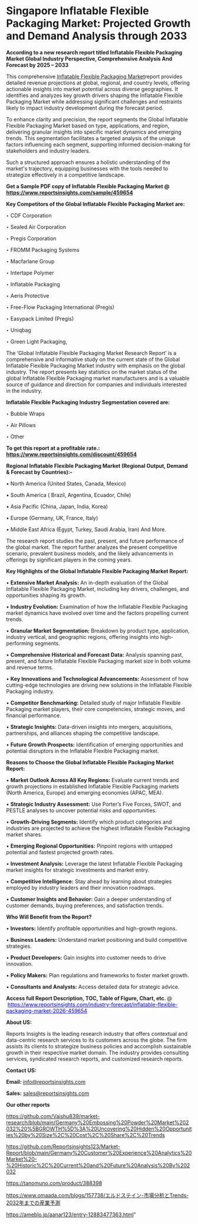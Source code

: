# Singapore Inflatable Flexible Packaging Market: Projected Growth and Demand Analysis through 2033

<strong>According to a new research report titled Inflatable Flexible Packaging Market Global Industry Perspective, Comprehensive Analysis And Forecast by 2025 – 2033</strong>

This comprehensive <a href=https://www.reportsinsights.com/sample/459654>Inflatable Flexible Packaging Market</a>report provides detailed revenue projections at global, regional, and country levels, offering actionable insights into market potential across diverse geographies. It identifies and analyzes key growth drivers shaping the Inflatable Flexible Packaging Market while addressing significant challenges and restraints likely to impact industry development during the forecast period.

To enhance clarity and precision, the report segments the Global Inflatable Flexible Packaging Market based on type, applications, and region, delivering granular insights into specific market dynamics and emerging trends. This segmentation facilitates a targeted analysis of the unique factors influencing each segment, supporting informed decision-making for stakeholders and industry leaders.

Such a structured approach ensures a holistic understanding of the market's trajectory, equipping businesses with the tools needed to strategize effectively in a competitive landscape.

<strong>Get a Sample PDF copy of Inflatable Flexible Packaging Market </strong><strong>@<a href=https://www.reportsinsights.com/sample/459654 style=color:#0000ff;> https://www.reportsinsights.com/sample/459654</a></strong></font>

<strong>Key Competitors of the Global Inflatable Flexible Packaging Market are:</strong>

‣ CDF Corporation

‣ Sealed Air Corporation

‣ Pregis Corporation

‣ FROMM Packaging Systems

‣ Macfarlane Group

‣ Intertape Polymer

‣ Inflatable Packaging

‣ Aeris Protective

‣ Free-Flow Packaging International (Pregis)

‣ Easypack Limited (Pregis)

‣ Uniqbag

‣ Green Light Packaging,

The ‘Global Inflatable Flexible Packaging Market Research Report’ is a comprehensive and informative study on the current state of the Global Inflatable Flexible Packaging Market industry with emphasis on the global industry. The report presents key statistics on the market status of the global Inflatable Flexible Packaging market manufacturers and is a valuable source of guidance and direction for companies and individuals interested in the industry.

<strong>Inflatable Flexible Packaging Industry Segmentation covered are:</strong>

‣ Bubble Wraps

‣ Air Pillows

‣ Other

<strong>To get this report at a profitable rate.: <a href=https://www.reportsinsights.com/discount/459654 style=color:#0000ff;>https://www.reportsinsights.com/discount/459654</a></strong></font>

<strong>Regional Inflatable Flexible Packaging Market (Regional Output, Demand &amp; Forecast by Countries):-</strong>

• North America (United States, Canada, Mexico)

• South America ( Brazil, Argentina, Ecuador, Chile)

• Asia Pacific (China, Japan, India, Korea)

• Europe (Germany, UK, France, Italy)

• Middle East Africa (Egypt, Turkey, Saudi Arabia, Iran) And More.

The research report studies the past, present, and future performance of the global market. The report further analyzes the present competitive scenario, prevalent business models, and the likely advancements in offerings by significant players in the coming years.

<strong>Key Highlights of the Global Inflatable Flexible Packaging Market Report:</strong>

• <strong>Extensive Market Analysis:</strong> An in-depth evaluation of the Global Inflatable Flexible Packaging Market, including key drivers, challenges, and opportunities shaping its growth.

• <strong>Industry Evolution:</strong> Examination of how the Inflatable Flexible Packaging market dynamics have evolved over time and the factors propelling current trends.

• <strong>Granular Market Segmentation:</strong> Breakdown by product type, application, industry vertical, and geographic regions, offering insights into high-performing segments.

• <strong>Comprehensive Historical and Forecast Data:</strong> Analysis spanning past, present, and future Inflatable Flexible Packaging market size in both volume and revenue terms.

• <strong>Key Innovations and Technological Advancements:</strong> Assessment of how cutting-edge technologies are driving new solutions in the Inflatable Flexible Packaging industry.

• <strong>Competitor Benchmarking:</strong> Detailed study of major Inflatable Flexible Packaging market players, their core competencies, strategic moves, and financial performance.

• <strong>Strategic Insights:</strong> Data-driven insights into mergers, acquisitions, partnerships, and alliances shaping the competitive landscape.

• <strong>Future Growth Prospects:</strong> Identification of emerging opportunities and potential disruptors in the Inflatable Flexible Packaging market.

<strong>Reasons to Choose the Global Inflatable Flexible Packaging Market Report:</strong>

• <strong>Market Outlook Across All Key Regions:</strong> Evaluate current trends and growth projections in established Inflatable Flexible Packaging markets (North America, Europe) and emerging economies (APAC, MEA).

• <strong>Strategic Industry Assessment:</strong> Use Porter’s Five Forces, SWOT, and PESTLE analyses to uncover potential risks and opportunities.

• <strong>Growth-Driving Segments:</strong> Identify which product categories and industries are projected to achieve the highest Inflatable Flexible Packaging market shares.

• <strong>Emerging Regional Opportunities:</strong> Pinpoint regions with untapped potential and fastest projected growth rates.

• <strong>Investment Analysis:</strong> Leverage the latest Inflatable Flexible Packaging market insights for strategic investments and market entry.

• <strong>Competitive Intelligence:</strong> Stay ahead by learning about strategies employed by industry leaders and their innovation roadmaps.

• <strong>Customer Insights and Behavior:</strong> Gain a deeper understanding of customer demands, buying preferences, and satisfaction trends.

<strong>Who Will Benefit from the Report?</strong>

• <strong>Investors:</strong> Identify profitable opportunities and high-growth regions.

• <strong>Business Leaders:</strong> Understand market positioning and build competitive strategies.

• <strong>Product Developers:</strong> Gain insights into customer needs to drive innovation.

• <strong>Policy Makers:</strong> Plan regulations and frameworks to foster market growth.

• <strong>Consultants and Analysts:</strong> Access detailed data for strategic advice.
</ul>
<strong>Access full Report Description, TOC, Table of Figure, Chart, etc. </strong>@  <a href=https://www.reportsinsights.com/industry-forecast/inflatable-flexible-packaging-market-2026-459654 style=color:#0000ff;>https://www.reportsinsights.com/industry-forecast/inflatable-flexible-packaging-market-2026-459654</a></font>

<strong><strong>About US</strong>:</strong>

Reports Insights is the leading research industry that offers contextual and data-centric research services to its customers across the globe. The firm assists its clients to strategize business policies and accomplish sustainable growth in their respective market domain. The industry provides consulting services, syndicated research reports, and customized research reports.

<strong>Contact US:</strong>

<p class=""""><b>Email:</b> <a href=mailto:info@reportsinsights.com>info@reportsinsights.com</a></p>
<p class=""""><b>Sales:</b> <a href=mailto:sales@reportsinsights.com>sales@reportsinsights.com</a></p>

<strong>Our other reports</strong>

<a href=https://github.com/Vaishu839/market-research/blob/main/Germany%20Embossing%20Powder%20Market%202032%20%5BGROWTH%5D%3A%20Uncovering%20Hidden%20Opportunities%20by%20Size%2C%20Cost%2C%20Share%2C%20Trends>https://github.com/Vaishu839/market-research/blob/main/Germany%20Embossing%20Powder%20Market%202032%20%5BGROWTH%5D%3A%20Uncovering%20Hidden%20Opportunities%20by%20Size%2C%20Cost%2C%20Share%2C%20Trends</a>

<a href=https://github.com/Reportsinsights123/Market-Report/blob/main/Germany%20Customer%20Experience%20Analytics%20Market%20-%20Historic%2C%20Current%20and%20Future%20Analysis%20By%202032>https://github.com/Reportsinsights123/Market-Report/blob/main/Germany%20Customer%20Experience%20Analytics%20Market%20-%20Historic%2C%20Current%20and%20Future%20Analysis%20By%202032</a>

<a href=https://tanomuno.com/product/388398>https://tanomuno.com/product/388398</a>

<a href=https://www.omaada.com/blogs/157738/エルドステイン-市場分析とTrends-2032年までの産業予測>https://www.omaada.com/blogs/157738/エルドステイン-市場分析とTrends-2032年までの産業予測</a>

<a href=https://ameblo.jp/aanar123/entry-12883477363.html>https://ameblo.jp/aanar123/entry-12883477363.html</a>"
